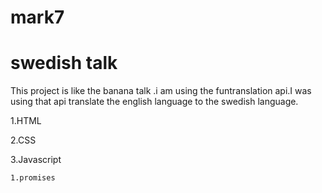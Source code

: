 # mark7

# swedish talk
This project is like the banana talk .i am using the funtranslation api.I was using that api translate the english language to the swedish language.


1.HTML


2.CSS


3.Javascript


    1.promises
